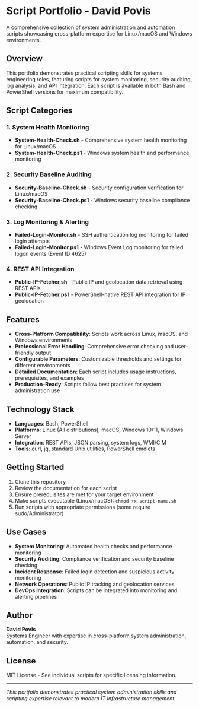 # Script Portfolio - David Povis

A comprehensive collection of system administration and automation scripts showcasing cross-platform expertise for Linux/macOS and Windows environments.

## Overview

This portfolio demonstrates practical scripting skills for systems engineering roles, featuring scripts for system monitoring, security auditing, log analysis, and API integration. Each script is available in both Bash and PowerShell versions for maximum compatibility.

## Script Categories

### 1. System Health Monitoring
- **System-Health-Check.sh** - Comprehensive system health monitoring for Linux/macOS
- **System-Health-Check.ps1** - Windows system health and performance monitoring

### 2. Security Baseline Auditing
- **Security-Baseline-Check.sh** - Security configuration verification for Linux/macOS
- **Security-Baseline-Check.ps1** - Windows security baseline compliance checking

### 3. Log Monitoring & Alerting
- **Failed-Login-Monitor.sh** - SSH authentication log monitoring for failed login attempts
- **Failed-Login-Monitor.ps1** - Windows Event Log monitoring for failed logon events (Event ID 4625)

### 4. REST API Integration
- **Public-IP-Fetcher.sh** - Public IP and geolocation data retrieval using REST APIs
- **Public-IP-Fetcher.ps1** - PowerShell-native REST API integration for IP geolocation

## Features

- **Cross-Platform Compatibility**: Scripts work across Linux, macOS, and Windows environments
- **Professional Error Handling**: Comprehensive error checking and user-friendly output
- **Configurable Parameters**: Customizable thresholds and settings for different environments
- **Detailed Documentation**: Each script includes usage instructions, prerequisites, and examples
- **Production-Ready**: Scripts follow best practices for system administration use

## Technology Stack

- **Languages**: Bash, PowerShell
- **Platforms**: Linux (All distributions), macOS, Windows 10/11, Windows Server
- **Integration**: REST APIs, JSON parsing, system logs, WMI/CIM
- **Tools**: curl, jq, standard Unix utilities, PowerShell cmdlets

## Getting Started

1. Clone this repository
2. Review the documentation for each script
3. Ensure prerequisites are met for your target environment
4. Make scripts executable (Linux/macOS): `chmod +x script-name.sh`
5. Run scripts with appropriate permissions (some require sudo/Administrator)

## Use Cases

- **System Monitoring**: Automated health checks and performance monitoring
- **Security Auditing**: Compliance verification and security baseline checking
- **Incident Response**: Failed login detection and suspicious activity monitoring
- **Network Operations**: Public IP tracking and geolocation services
- **DevOps Integration**: Scripts can be integrated into monitoring and alerting pipelines

## Author

**David Povis**  
Systems Engineer with expertise in cross-platform system administration, automation, and security.

## License

MIT License - See individual scripts for specific licensing information.

---

*This portfolio demonstrates practical system administration skills and scripting expertise relevant to modern IT infrastructure management.*